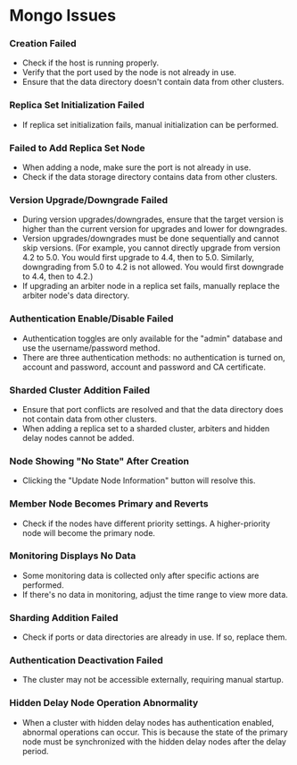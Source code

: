 # Mongo Issues

### Creation Failed

- Check if the host is running properly.
- Verify that the port used by the node is not already in use.
- Ensure that the data directory doesn't contain data from other clusters.

### Replica Set Initialization Failed

- If replica set initialization fails, manual initialization can be performed.

### Failed to Add Replica Set Node

- When adding a node, make sure the port is not already in use.
- Check if the data storage directory contains data from other clusters.

### Version Upgrade/Downgrade Failed

- During version upgrades/downgrades, ensure that the target version is higher than the current version for upgrades and lower for downgrades.
- Version upgrades/downgrades must be done sequentially and cannot skip versions.
  (For example, you cannot directly upgrade from version 4.2 to 5.0. You would first upgrade to 4.4, then to 5.0. Similarly, downgrading from 5.0 to 4.2 is not allowed. You would first downgrade to 4.4, then to 4.2.)
- If upgrading an arbiter node in a replica set fails, manually replace the arbiter node's data directory.

### Authentication Enable/Disable Failed

- Authentication toggles are only available for the "admin" database and use the username/password method.
- There are three authentication methods: no authentication is turned on, account and password, account and password and CA certificate.

### Sharded Cluster Addition Failed

- Ensure that port conflicts are resolved and that the data directory does not contain data from other clusters.
- When adding a replica set to a sharded cluster, arbiters and hidden delay nodes cannot be added.

### Node Showing "No State" After Creation

- Clicking the "Update Node Information" button will resolve this.

### Member Node Becomes Primary and Reverts

- Check if the nodes have different priority settings. A higher-priority node will become the primary node.

### Monitoring Displays No Data

- Some monitoring data is collected only after specific actions are performed.
- If there's no data in monitoring, adjust the time range to view more data.

### Sharding Addition Failed

- Check if ports or data directories are already in use. If so, replace them.

### Authentication Deactivation Failed

- The cluster may not be accessible externally, requiring manual startup.

### Hidden Delay Node Operation Abnormality

- When a cluster with hidden delay nodes has authentication enabled, abnormal operations can occur. This is because the state of the primary node must be synchronized with the hidden delay nodes after the delay period.